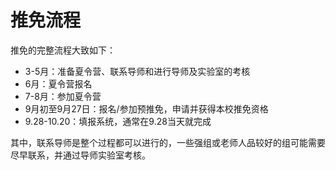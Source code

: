 # 推免流程

推免的完整流程大致如下：

* 3-5月：准备夏令营、联系导师和进行导师及实验室的考核
* 6月：夏令营报名
* 7-8月：参加夏令营
* 9月初至9月27日：报名/参加预推免，申请并获得本校推免资格
* 9.28-10.20：填报系统，通常在9.28当天就完成

其中，联系导师是整个过程都可以进行的，一些强组或老师人品较好的组可能需要尽早联系，并通过导师实验室考核。
